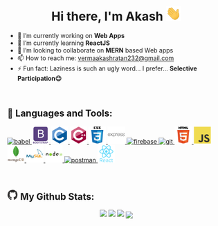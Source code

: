 <h1 align = "center"> Hi there, I'm Akash <img src="https://github.com/ABSphreak/ABSphreak/blob/master/gifs/Hi.gif" width="35px"></h1>

- 🔭 I’m currently working on **Web Apps**
- 🌱 I’m currently learning **ReactJS**
- 👯 I’m looking to collaborate on **MERN** based Web apps
- 📫 How to reach me: [vermaakashratan232@gmail.com](mailto:vermaakashratan232@gmail.com)
- ⚡ Fun fact: Laziness is such an ugly word... I prefer... **Selective Participation😉**

<br/>

<h2 align="left">🔧 Languages and Tools:</h2>
<p align="left"> 
  <a href="https://babeljs.io/" target="_blank"> <img src="https://www.vectorlogo.zone/logos/babeljs/babeljs-icon.svg" alt="babel" width="40" height="40"/> </a> 
  <a href="https://getbootstrap.com" target="_blank"> <img src="https://raw.githubusercontent.com/devicons/devicon/master/icons/bootstrap/bootstrap-plain-wordmark.svg" alt="bootstrap" width="40" height="40"/> </a> 
  <a href="https://www.cprogramming.com/" target="_blank"> <img src="https://raw.githubusercontent.com/devicons/devicon/master/icons/c/c-original.svg" alt="c" width="40" height="40"/> </a> 
  <a href="https://www.w3schools.com/cpp/" target="_blank"> <img src="https://raw.githubusercontent.com/devicons/devicon/master/icons/cplusplus/cplusplus-original.svg" alt="cplusplus" width="40" height="40"/> </a> 
  <a href="https://www.w3schools.com/css/" target="_blank"> <img src="https://raw.githubusercontent.com/devicons/devicon/master/icons/css3/css3-original-wordmark.svg" alt="css3" width="40" height="40"/> </a> 
  <a href="https://expressjs.com" target="_blank"> <img src="https://raw.githubusercontent.com/devicons/devicon/master/icons/express/express-original-wordmark.svg" alt="express" width="40" height="40"/> </a> 
  <a href="https://firebase.google.com/" target="_blank"> <img src="https://www.vectorlogo.zone/logos/firebase/firebase-icon.svg" alt="firebase" width="40" height="40"/> </a> 
  <a href="https://git-scm.com/" target="_blank" rel="noreferrer"> <img src="https://www.vectorlogo.zone/logos/git-scm/git-scm-icon.svg" alt="git" width="40" height="40"/> </a>
  <a href="https://www.w3.org/html/" target="_blank"> <img src="https://raw.githubusercontent.com/devicons/devicon/master/icons/html5/html5-original-wordmark.svg" alt="html5" width="40" height="40"/> </a> 
  <a href="https://developer.mozilla.org/en-US/docs/Web/JavaScript" target="_blank"> <img src="https://raw.githubusercontent.com/devicons/devicon/master/icons/javascript/javascript-original.svg" alt="javascript" width="40" height="40"/> </a> 
  <a href="https://www.mongodb.com/" target="_blank"> <img src="https://raw.githubusercontent.com/devicons/devicon/master/icons/mongodb/mongodb-original-wordmark.svg" alt="mongodb" width="40" height="40"/> </a> 
  <a href="https://www.mysql.com/" target="_blank"> <img src="https://raw.githubusercontent.com/devicons/devicon/master/icons/mysql/mysql-original-wordmark.svg" alt="mysql" width="40" height="40"/> </a> 
  <a href="https://nodejs.org" target="_blank"> <img src="https://raw.githubusercontent.com/devicons/devicon/master/icons/nodejs/nodejs-original-wordmark.svg" alt="nodejs" width="40" height="40"/> </a> 
  <a href="https://postman.com" target="_blank"> <img src="https://www.vectorlogo.zone/logos/getpostman/getpostman-icon.svg" alt="postman" width="40" height="40"/> </a> 
  <a href="https://reactjs.org/" target="_blank"> <img src="https://raw.githubusercontent.com/devicons/devicon/master/icons/react/react-original-wordmark.svg" alt="react" width="40" height="40"/> </a> 
</p>

<br/>

<h2 align="left"><img src='./assets/github-wavy.gif' width='25px'> My Github Stats:</h2>

<p align="center">
  
  <img src = "https://activity-graph.herokuapp.com/graph?username=akash-10-23&theme=react-dark&hide_border=true&area=true" width = 800>
  <img src = "https://github-readme-stats.vercel.app/api?username=akash-10-23&show_icons=true&theme=dark&hide_border=true" width = 400>
  <img src = "https://github-readme-streak-stats.herokuapp.com?user=akash-10-23&theme=dark&hide_border=true" width = 400> 
  <img align="center" src="https://github-readme-stats.vercel.app/api/top-langs/?username=akash-10-23&hide=Jupyter Notebook&layout=compact&theme=dark&hide_border=true"/>
  
</p>
